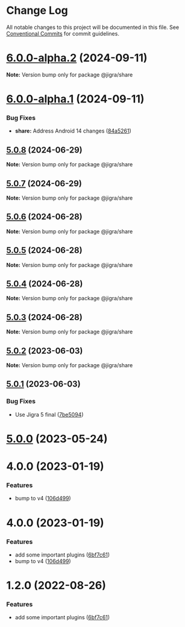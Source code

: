 # Change Log

All notable changes to this project will be documented in this file.
See [Conventional Commits](https://conventionalcommits.org) for commit guidelines.

# [6.0.0-alpha.2](https://github.com/familyjs/jigra-plugins/compare/@jigra/share@6.0.0-alpha.1...@jigra/share@6.0.0-alpha.2) (2024-09-11)

**Note:** Version bump only for package @jigra/share

# [6.0.0-alpha.1](https://github.com/familyjs/jigra-plugins/compare/@jigra/share@5.0.8...@jigra/share@6.0.0-alpha.1) (2024-09-11)

### Bug Fixes

- **share:** Address Android 14 changes ([84a5261](https://github.com/familyjs/jigra-plugins/commit/84a526150b12608fb0ffbd752bd1906487220502))

## [5.0.8](https://github.com/familyjs/jigra-plugins/compare/@jigra/share@5.0.7...@jigra/share@5.0.8) (2024-06-29)

**Note:** Version bump only for package @jigra/share

## [5.0.7](https://github.com/familyjs/jigra-plugins/compare/@jigra/share@5.0.6...@jigra/share@5.0.7) (2024-06-29)

**Note:** Version bump only for package @jigra/share

## [5.0.6](https://github.com/familyjs/jigra-plugins/compare/@jigra/share@5.0.5...@jigra/share@5.0.6) (2024-06-28)

**Note:** Version bump only for package @jigra/share

## [5.0.5](https://github.com/familyjs/jigra-plugins/compare/@jigra/share@5.0.4...@jigra/share@5.0.5) (2024-06-28)

**Note:** Version bump only for package @jigra/share

## [5.0.4](https://github.com/familyjs/jigra-plugins/compare/@jigra/share@5.0.3...@jigra/share@5.0.4) (2024-06-28)

**Note:** Version bump only for package @jigra/share

## [5.0.3](https://github.com/familyjs/jigra-plugins/compare/@jigra/share@5.0.2...@jigra/share@5.0.3) (2024-06-28)

**Note:** Version bump only for package @jigra/share

## [5.0.2](https://github.com/familyjs/jigra-plugins/compare/@jigra/share@5.0.1...@jigra/share@5.0.2) (2023-06-03)

**Note:** Version bump only for package @jigra/share

## [5.0.1](https://github.com/familyjs/jigra-plugins/compare/@jigra/share@5.0.0...@jigra/share@5.0.1) (2023-06-03)

### Bug Fixes

- Use Jigra 5 final ([7be5094](https://github.com/familyjs/jigra-plugins/commit/7be509425c5cc9f21b1f9e78794b2c6b76ca7702))

# [5.0.0](https://github.com/familyjs/jigra-plugins/compare/@jigra/share@1.2.0...@jigra/share@5.0.0) (2023-05-24)

# 4.0.0 (2023-01-19)

### Features

- bump to v4 ([106d499](https://github.com/familyjs/jigra-plugins/commit/106d49991e82a0505a82571530b73fcda020e7e4))

# 4.0.0 (2023-01-19)

### Features

- add some important plugins ([6bf7c61](https://github.com/navify/jigra-plugins/commit/6bf7c61ba5ad99cf0474cb2cc9599d0f8fedeb45))
- bump to v4 ([106d499](https://github.com/navify/jigra-plugins/commit/106d49991e82a0505a82571530b73fcda020e7e4))

# 1.2.0 (2022-08-26)

### Features

- add some important plugins ([6bf7c61](https://github.com/navify/jigra-plugins/commit/6bf7c61ba5ad99cf0474cb2cc9599d0f8fedeb45))
